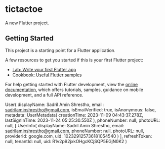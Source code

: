 # tictactoe

A new Flutter project.

## Getting Started

This project is a starting point for a Flutter application.

A few resources to get you started if this is your first Flutter project:

- [Lab: Write your first Flutter app](https://docs.flutter.dev/get-started/codelab)
- [Cookbook: Useful Flutter samples](https://docs.flutter.dev/cookbook)

For help getting started with Flutter development, view the
[online documentation](https://docs.flutter.dev/), which offers tutorials,
samples, guidance on mobile development, and a full API reference.


 User(
    displayName: Sadril Amin Shrestho, 
    email: sadrilaminshrestho@gmail.com, 
    isEmailVerified: true, 
    isAnonymous: false, 
    metadata: UserMetadata(
        creationTime: 2023-11-09 04:43:37.278Z, 
        lastSignInTime: 2023-11-24 05:25:30.550Z
        ), 
    phoneNumber: null, 
    photoURL: null, 
    [
        UserInfo(
            displayName: Sadril Amin Shrestho, 
            email: sadrilaminshrestho@gmail.com, 
            phoneNumber: null, 
            photoURL: null, 
            providerId: google.com, 
            uid: 102329125736181054540
            )
    ], 
    refreshToken: null,
    tenantId: null, 
    uid: R1v2p92jxkOHgcKCjSQP5EGjN0K2
    )
    